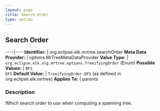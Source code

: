 ```yaml
---
layout: page
title: Search Order
type: option
---
```

## Search Order

----|----
**Identifier:** | org.eclipse.elk.mrtree.searchOrder
**Meta Data Provider:** | options.MrTreeMetaDataProvider
**Value Type:** | `org.eclipse.elk.alg.mrtree.options.TreeifyingOrder` (Enum)
**Possible Values:** | `BFS`<br>`DFS`
**Default Value:** | `TreeifyingOrder.DFS` (as defined in org.eclipse.elk.mrtree)
**Applies To:** | parents

### Description

Which search order to use when computing a spanning tree.
